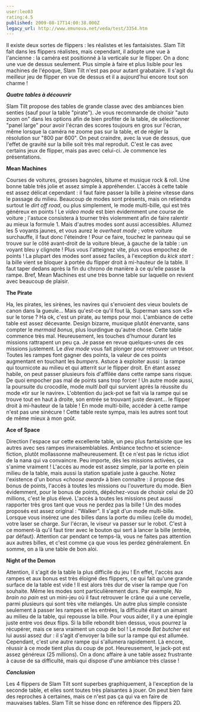 ```yaml
---
user:leo03
rating:4.5
published: 2009-08-17T14:00:38.000Z
legacy_url: http://www.emunova.net/veda/test/3354.htm
---
```

Il existe deux sortes de flippers : les réalistes et les fantaisistes. Slam Tilt fait dans les flippers réalistes, mais cependant, il adopte une vue à l'ancienne : la caméra est positionné à la verticale sur le flipper. On a donc une vue de dessus seulement. Plus simple à faire et plus lisible pour les machines de l'époque, Slam Tilt n'est pas pour autant grabataire. Il s'agit du meilleur jeu de flipper en vue de dessus et il a aujourd'hui encore tout son charme !  

  

**_Quatre tables à découvrir_**  

  

Slam Tilt propose des tables de grande classe avec des ambiances bien senties (sauf pour la table "pirate"). Je vous recommande de choisir "auto zoom on" dans les options afin de bien profiter de la table, de sélectionner "panel large" pour avoir l'écran des scores toujours en gros sur l'écran, même lorsque la caméra ne zoome pas sur la table, et de régler la résolution sur "800 par 600". On peut craindre, avec la vue de dessus, que l'effet de gravité sur la bille soit très mal reproduit. C'est le cas avec certains jeux de flipper, mais pas avec celui-ci. Je commence les présentations.  

  

**Mean Machines**  

Courses de voitures, grosses bagnoles, bitume et musique rock & roll. Une bonne table très jolie et assez simple à appréhender. L'accès à cette table est assez délicat cependant : il faut faire passer la bille à pleine vitesse dans le passage du milieu. Beaucoup de modes sont présents, mais on retiendra surtout le _dirt off road_, ou plus simplement, le mode multi-bille, qui est très généreux en points ! Le _video mode_ est bien évidemment une course de voiture ; l'astuce consistera à tourner très violemment afin de faire ralentir au mieux la formule 1\. Mais d'autres modes sont aussi accessibles. Allumez les 5 voyants jaunes, et vous aurez le _overheat mode_ ; votre voiture surchauffe, il faut donc l'éteindre ! Pour ce faire, touchez le panneau qui se trouve sur le côté avant-droit de la voiture bleue, à gauche de la table : un voyant bleu y clignote ! Plus vous l'atteignez vite, plus vous empochez de points ! La plupart des modes sont assez faciles, à l'exception du _kick start_ : la bille vient se bloquer à portée du flipper droit à mi-hauteur de la table. Il faut taper dedans après la fin du chrono de manière à ce qu'elle passe la rampe. Bref, Mean Machines est une très bonne table sur laquelle on revient avec beaucoup de plaisir.  

  

**The Pirate**  

Ha, les pirates, les sirènes, les navires qui s'envoient des vieux boulets de canon dans la gueule... Mais qu'est-ce qu'il fout là, Superman sans son «S» sur le torse ? Ha ok, c'est un pirate, au temps pour moi. L'ambiance de cette table est assez décevante. Design bizarre, musique plutôt énervante, sans compter le _mermaid bonus_, plus lourdingue qu'autre chose. Cette table commence très mal. Heureusement, les touches d'humour durant les missions rattrapent un peu ça. Je passe en revue quelques-unes de ces missions justement. Le _dive mode_ vous fait plonger pour retrouver un trésor. Toutes les rampes font gagner des points, la valeur de ces points augmentant en touchant les _bumpers_. Astuce à exploiter aussi : la rampe qui tournicote au milieu et qui atterrit sur le flipper droit. En étant assez habile, on peut passer plusieurs fois d'affilée dans cette rampe sans risque. De quoi empocher pas mal de points sans trop forcer ! Un autre mode aussi, la poursuite du crocodile, mode _multi ball_ qui survient après la réussite du mode «tir sur le navire». L'obtention du jack-pot se fait via la rampe qui se trouve tout en haut à droite, son entrée se trouvant juste devant... le flipper droit à mi-hauteur de la table ! En mode multi-bille, accéder à cette rampe n'est pas une sinécure ! Cette table reste sympa, mais les autres sont tout de même mieux à mon goût.  

  

**Ace of Space**  

Direction l'espace sur cette excellente table, un peu plus fantaisiste que les autres avec ses rampes invraisemblables. Ambiance techno et science-fiction, plutôt mollassonne malheureusement. Et ce n'est pas le rictus idiot de la nana qui va convaincre. Peu importe, dès les missions activées, ça s'anime vraiment ! L'accès au mode est assez simple, par la porte en plein milieu de la table, mais aussi la station spatiale juste à gauche. Notez l'existence d'un bonus _«choose award»_ à bien connaître : il propose des bonus de points, l'accès à toutes les missions ou l'ouverture du mode. Bien évidemment, pour le bonus de points, dépêchez-vous de choisir celui de 20 millions, c'est le plus élevé. L'accès à toutes les missions peut aussi rapporter très gros tant que vous ne perdez pas la bille ! Un des modes proposés est assez original : "Walker". Il s'agit d'un mode multi-bille. Lorsque vous insérez une des billes dans la porte du milieu (celle du mode), votre laser se charge. Sur l'écran, le viseur va passer sur le robot. C'est à ce moment-là qu'il faut tirer avec le bouton qui sert à lancer la bille (entrée, par défaut). Attention car pendant ce temps-là, vous ne faites pas attention aux autres billes, et c'est comme ça que vous les perdez généralement. En somme, on a là une table de bon aloi.  

  

**Night of the Demon**  

Attention, il s'agit de la table la plus difficile du jeu ! En effet, l'accès aux rampes et aux bonus est très éloigné des flippers, ce qui fait qu'une grande surface de la table est vide ! Il est alors très dur de viser la rampe que l'on souhaite. Même les modes sont particulièrement durs. Par exemple, _No brain no pain_ est un mini-jeu où il faut retrouver le crâne qui a une cervelle, parmi plusieurs qui sont très vite mélangés. Un autre plus simple consiste seulement à passer les rampes et les entrées, la difficulté étant un aimant au milieu de la table, qui repousse la bille. Pour vous aider, il y a une épingle juste entre vos deux flips. Si la bille rebondit bien dessus, vous pourrez la récupérer, mais ce sera vraiment un coup de bol ! Le mode _Bat butcher_ est lui aussi assez dur : il s'agit d'envoyer la bille sur la rampe qui est allumée. Cependant, c'est une autre rampe qui s'allumera rapidement. Là encore, réussir à ce mode tient plus du coup de pot. Heureusement, le jack-pot est assez généreux (25 millions). On a donc affaire à une table assez frustrante à cause de sa difficulté, mais qui dispose d'une ambiance très classe !  

  

_**Conclusion**_  

Les 4 flippers de Slam Tilt sont superbes graphiquement, à l'exception de la seconde table, et elles sont toutes très plaisantes à jouer. On peut bien faire des reproches à certaines, mais ce n'est pas ça qui va en faire de mauvaises tables. Slam Tilt se hisse donc en référence des flippers 2D.